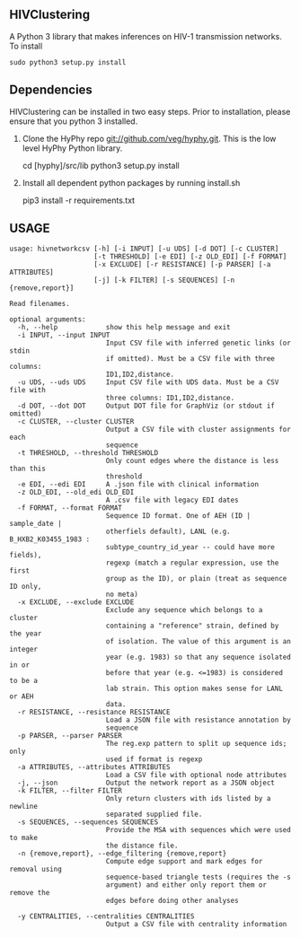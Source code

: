 HIVClustering
-------------

A Python 3 library that makes inferences on HIV-1 transmission networks.
To install

    sudo python3 setup.py install

Dependencies
------------

HIVClustering can be installed in two easy steps.  Prior to installation, please
ensure that you python 3 installed. 

1) Clone the HyPhy repo <git://github.com/veg/hyphy.git>. This is the low level
HyPhy Python library. 

    cd [hyphy]/src/lib
    python3 setup.py install

2) Install all dependent python packages by running install.sh

    pip3 install -r requirements.txt
    

    
USAGE
-----
    usage: hivnetworkcsv [-h] [-i INPUT] [-u UDS] [-d DOT] [-c CLUSTER]
                         [-t THRESHOLD] [-e EDI] [-z OLD_EDI] [-f FORMAT]
                         [-x EXCLUDE] [-r RESISTANCE] [-p PARSER] [-a ATTRIBUTES]
                         [-j] [-k FILTER] [-s SEQUENCES] [-n {remove,report}]

    Read filenames.

    optional arguments:
      -h, --help            show this help message and exit
      -i INPUT, --input INPUT
                            Input CSV file with inferred genetic links (or stdin
                            if omitted). Must be a CSV file with three columns:
                            ID1,ID2,distance.
      -u UDS, --uds UDS     Input CSV file with UDS data. Must be a CSV file with
                            three columns: ID1,ID2,distance.
      -d DOT, --dot DOT     Output DOT file for GraphViz (or stdout if omitted)
      -c CLUSTER, --cluster CLUSTER
                            Output a CSV file with cluster assignments for each
                            sequence
      -t THRESHOLD, --threshold THRESHOLD
                            Only count edges where the distance is less than this
                            threshold
      -e EDI, --edi EDI     A .json file with clinical information
      -z OLD_EDI, --old_edi OLD_EDI
                            A .csv file with legacy EDI dates
      -f FORMAT, --format FORMAT
                            Sequence ID format. One of AEH (ID | sample_date |
                            otherfiels default), LANL (e.g. B_HXB2_K03455_1983 :
                            subtype_country_id_year -- could have more fields),
                            regexp (match a regular expression, use the first
                            group as the ID), or plain (treat as sequence ID only,
                            no meta)
      -x EXCLUDE, --exclude EXCLUDE
                            Exclude any sequence which belongs to a cluster
                            containing a "reference" strain, defined by the year
                            of isolation. The value of this argument is an integer
                            year (e.g. 1983) so that any sequence isolated in or
                            before that year (e.g. <=1983) is considered to be a
                            lab strain. This option makes sense for LANL or AEH
                            data.
      -r RESISTANCE, --resistance RESISTANCE
                            Load a JSON file with resistance annotation by
                            sequence
      -p PARSER, --parser PARSER
                            The reg.exp pattern to split up sequence ids; only
                            used if format is regexp
      -a ATTRIBUTES, --attributes ATTRIBUTES
                            Load a CSV file with optional node attributes
      -j, --json            Output the network report as a JSON object
      -k FILTER, --filter FILTER
                            Only return clusters with ids listed by a newline
                            separated supplied file.
      -s SEQUENCES, --sequences SEQUENCES
                            Provide the MSA with sequences which were used to make
                            the distance file.
      -n {remove,report}, --edge_filtering {remove,report}
                            Compute edge support and mark edges for removal using
                            sequence-based triangle tests (requires the -s
                            argument) and either only report them or remove the
                            edges before doing other analyses

      -y CENTRALITIES, --centralities CENTRALITIES
                            Output a CSV file with centrality information
